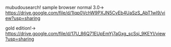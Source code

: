 mubudousearch!
sample browser
normal 3.0→ https://drive.google.com/file/d/1Iqp0VchW9PXJN5CvEb4UaSzS_AbT1wI9/view?usp=sharing

gold edition!→ https://drive.google.com/file/d/17U_86Q71EUpEmYj7aGxg_scSsj_9KEYI/view?usp=sharing
